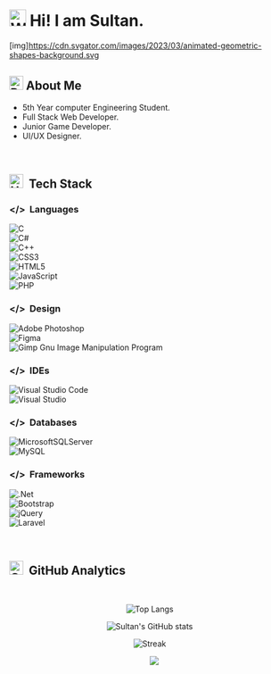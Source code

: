 
# <img src="https://raw.githubusercontent.com/Tarikul-Islam-Anik/Animated-Fluent-Emojis/master/Emojis/Hand%20gestures/Waving%20Hand%20Medium%20Skin%20Tone.png" alt="Waving Hand Medium Skin Tone" width="30" height="30" /> Hi! I am Sultan.

[img]https://cdn.svgator.com/images/2023/03/animated-geometric-shapes-background.svg

## <img src="https://raw.githubusercontent.com/Tarikul-Islam-Anik/Animated-Fluent-Emojis/master/Emojis/Travel%20and%20places/Rocket.png" alt="Rocket" width="25" height="25" /> About Me
- 5th Year computer Engineering Student.
- Full Stack Web Developer.
- Junior Game Developer.
- UI/UX Designer.

&nbsp;

## <img src="https://raw.githubusercontent.com/Tarikul-Islam-Anik/Animated-Fluent-Emojis/master/Emojis/Objects/Hammer%20and%20Wrench.png" alt="Hammer and Wrench" width="25" height="25" /> &nbsp;Tech Stack

### </> &nbsp;Languages
![C](https://img.shields.io/badge/c-%2300599C.svg?style=for-the-badge&logo=c&logoColor=white)\
![C#](https://img.shields.io/badge/c%23-%23239120.svg?style=for-the-badge&logo=csharp&logoColor=white)&nbsp;\
![C++](https://img.shields.io/badge/c++-%2300599C.svg?style=for-the-badge&logo=c%2B%2B&logoColor=white)&nbsp;\
![CSS3](https://img.shields.io/badge/css3-%231572B6.svg?style=for-the-badge&logo=css3&logoColor=white)&nbsp;\
![HTML5](https://img.shields.io/badge/html5-%23E34F26.svg?style=for-the-badge&logo=html5&logoColor=white)&nbsp;\
![JavaScript](https://img.shields.io/badge/javascript-%23323330.svg?style=for-the-badge&logo=javascript&logoColor=%23F7DF1E)&nbsp;\
![PHP](https://img.shields.io/badge/php-%23777BB4.svg?style=for-the-badge&logo=php&logoColor=white)&nbsp;

### </> &nbsp;Design
![Adobe Photoshop](https://img.shields.io/badge/adobe%20photoshop-%2331A8FF.svg?style=for-the-badge&logo=adobe%20photoshop&logoColor=white)&nbsp;\
![Figma](https://img.shields.io/badge/figma-%23F24E1E.svg?style=for-the-badge&logo=figma&logoColor=white)&nbsp;\
![Gimp Gnu Image Manipulation Program](https://img.shields.io/badge/Gimp-657D8B?style=for-the-badge&logo=gimp&logoColor=FFFFFF)&nbsp;

### </> &nbsp;IDEs
![Visual Studio Code](https://img.shields.io/badge/Visual%20Studio%20Code-0078d7.svg?style=for-the-badge&logo=visual-studio-code&logoColor=white)&nbsp;\
![Visual Studio](https://img.shields.io/badge/Visual%20Studio-5C2D91.svg?style=for-the-badge&logo=visual-studio&logoColor=white)&nbsp;

### </> &nbsp;Databases
![MicrosoftSQLServer](https://img.shields.io/badge/Microsoft%20SQL%20Server-CC2927?style=for-the-badge&logo=microsoft%20sql%20server&logoColor=white)&nbsp;\
![MySQL](https://img.shields.io/badge/mysql-4479A1.svg?style=for-the-badge&logo=mysql&logoColor=white)&nbsp;

### </> &nbsp;Frameworks
![.Net](https://img.shields.io/badge/.NET-5C2D91?style=for-the-badge&logo=.net&logoColor=white)&nbsp;\
![Bootstrap](https://img.shields.io/badge/bootstrap-%238511FA.svg?style=for-the-badge&logo=bootstrap&logoColor=white)&nbsp;\
![jQuery](https://img.shields.io/badge/jquery-%230769AD.svg?style=for-the-badge&logo=jquery&logoColor=white)&nbsp;\
![Laravel](https://img.shields.io/badge/laravel-%23FF2D20.svg?style=for-the-badge&logo=laravel&logoColor=white)&nbsp;

&nbsp;
## <img src="https://raw.githubusercontent.com/Tarikul-Islam-Anik/Animated-Fluent-Emojis/master/Emojis/Objects/Gear.png" alt="Gear" width="25" height="25" /> &nbsp;GitHub Analytics
&nbsp;
<div align="center" width="300px">
  
![Top Langs](https://github-readme-stats.vercel.app/api/top-langs/?username=sulvrix17&langs_count=5&theme=tokyonight&border_radius=12&custom_title=Most+Used+Languages:)

![Sultan's GitHub stats](https://github-readme-stats.vercel.app/api?username=sulvrix17&show_icons=true&theme=tokyonight&rank_icon=percentile&border_radius=12&custom_title=Stats:)

![Streak](https://github-readme-streak-stats.herokuapp.com/?user=sulvrix17&theme=tokyonight&border_radius=12)

&nbsp;
&nbsp;
![](https://komarev.com/ghpvc/?username=Sulvrix17&style=for-the-badge&color=4a0f0f)
</div>

